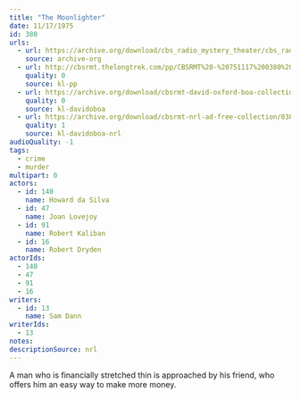 ```yaml
---
title: "The Moonlighter"
date: 11/17/1975
id: 380
urls: 
  - url: https://archive.org/download/cbs_radio_mystery_theater/cbs_radio_mystery_theater-0351-0400.zip/cbs_radio_mystery_theater-0351-0400%2Fcbsrmt_0380_the_moonlighter.mp3
    source: archive-org
  - url: http://cbsrmt.thelongtrek.com/pp/CBSRMT%20-%20751117%200380%20The%20Moonlighter_pp.mp3
    quality: 0
    source: kl-pp
  - url: https://archive.org/download/cbsrmt-david-oxford-boa-collection/CBSRMT-751117-0380-repeated-760430-The-Moonlighter-(128-44)_KIXI-{BoA}.mp3
    quality: 0
    source: kl-davidoboa
  - url: https://archive.org/download/cbsrmt-nrl-ad-free-collection/0380%20CBSRMT-751117-0380-repeated-760430-The-Moonlighter-(128-44)_KIXI-%7BBoA%7D%20(no%20ads).mp3
    quality: 1
    source: kl-davidoboa-nrl
audioQuality: -1
tags: 
  - crime
  - murder
multipart: 0
actors:  
  - id: 140
    name: Howard da Silva  
  - id: 47
    name: Joan Lovejoy  
  - id: 91
    name: Robert Kaliban  
  - id: 16
    name: Robert Dryden
actorIds:  
  - 140  
  - 47  
  - 91  
  - 16
writers:  
  - id: 13
    name: Sam Dann
writerIds:  
  - 13
notes: 
descriptionSource: nrl
---
```

A man who is financially stretched thin is approached by his friend, who offers him an easy way to make more money.